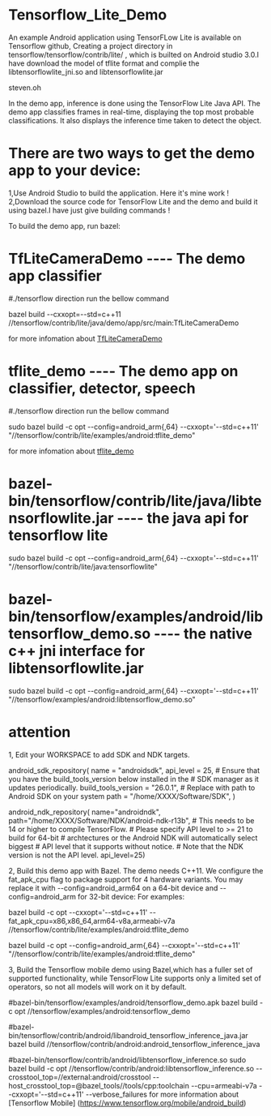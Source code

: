 # Tensorflow_Lite_Demo
An example Android application using TensorFLow Lite is available on Tensorflow github, Creating a project directory in tensorflow/tensorflow/contrib/lite/ , which is builted on Android studio 3.0.I have download the model of tflite format and complie the  libtensorflowlite_jni.so and libtensorflowlite.jar

steven.oh

In the demo app, inference is done using the TensorFlow Lite Java API. The demo app classifies frames in real-time, displaying the top most probable classifications. It also displays the inference time taken to detect the object.

# There are two ways to get the demo app to your device:
1,Use Android Studio to build the application. Here it's mine work !
2,Download the source code for TensorFlow Lite and the demo and build it using bazel.I have just give  building commands !


To build the demo app, run bazel:
# TfLiteCameraDemo ---- The demo app classifier
#./tensorflow direction run the bellow command

bazel build --cxxopt=--std=c++11 //tensorflow/contrib/lite/java/demo/app/src/main:TfLiteCameraDemo

for more infomation about [TfLiteCameraDemo](https://github.com/tensorflow/tensorflow/tree/master/tensorflow/contrib/lite/java/demo)

# tflite_demo ---- The demo app on classifier, detector, speech
#./tensorflow direction run the bellow command

sudo bazel build -c opt --config=android_arm{,64} --cxxopt='--std=c++11' "//tensorflow/contrib/lite/examples/android:tflite_demo"

for more infomation about [tflite_demo](https://github.com/tensorflow/tensorflow/tree/master/tensorflow/contrib/lite/examples/android/app)

# bazel-bin/tensorflow/contrib/lite/java/libtensorflowlite.jar ---- the java api for tensorflow lite

sudo bazel build -c opt --config=android_arm{,64} --cxxopt='--std=c++11' "//tensorflow/contrib/lite/java:tensorflowlite"

# bazel-bin/tensorflow/examples/android/libtensorflow_demo.so ---- the native c++ jni  interface for libtensorflowlite.jar

sudo bazel build -c opt --config=android_arm{,64} --cxxopt='--std=c++11' "//tensorflow/examples/android:libtensorflow_demo.so"


# attention
1, Edit your WORKSPACE to add SDK and NDK targets.

android_sdk_repository(
    name = "androidsdk",
    api_level = 25,
    # Ensure that you have the build_tools_version below installed in the
    # SDK manager as it updates periodically.
    build_tools_version = "26.0.1",
    # Replace with path to Android SDK on your system
    path = "/home/XXXX/Software/SDK",
)

android_ndk_repository(
    name="androidndk",
    path="/home/XXXX/Software/NDK/android-ndk-r13b",
    # This needs to be 14 or higher to compile TensorFlow.
    # Please specify API level to >= 21 to build for 64-bit
    # archtectures or the Android NDK will automatically select biggest
    # API level that it supports without notice.
    # Note that the NDK version is not the API level.
    api_level=25)


2, Build this demo app with Bazel. The demo needs C++11. We configure the fat_apk_cpu flag to package support for 4 hardware variants. You may replace it with --config=android_arm64 on a 64-bit device and --config=android_arm for 32-bit device:
For examples:

bazel build -c opt --cxxopt='--std=c++11' --fat_apk_cpu=x86,x86_64,arm64-v8a,armeabi-v7a \
  //tensorflow/contrib/lite/examples/android:tflite_demo


bazel build -c opt --config=android_arm{,64} --cxxopt='--std=c++11' "//tensorflow/contrib/lite/examples/android:tflite_demo"

3, Build the Tensorflow mobile demo using Bazel,which has a fuller set of supported functionality, while  TensorFlow Lite supports only a limited set of operators, so not all models will work on it by default.

#bazel-bin/tensorflow/examples/android/tensorflow_demo.apk
bazel build -c opt //tensorflow/examples/android:tensorflow_demo

#bazel-bin/tensorflow/contrib/android/libandroid_tensorflow_inference_java.jar
bazel build //tensorflow/contrib/android:android_tensorflow_inference_java

#bazel-bin/tensorflow/contrib/android/libtensorflow_inference.so
sudo bazel build -c opt //tensorflow/contrib/android:libtensorflow_inference.so --crosstool_top=//external:android/crosstool --host_crosstool_top=@bazel_tools//tools/cpp:toolchain --cpu=armeabi-v7a  --cxxopt='--std=c++11' --verbose_failures
for more information about [Tensorflow Mobile] (https://www.tensorflow.org/mobile/android_build)

  
